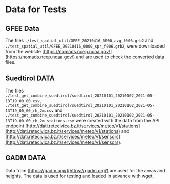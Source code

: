 # Data for Tests

## GFEE Data

The files `./test_spatial_util/GFEE_20210416_0000_avg_f006.grb2` and `./test_spatial_util/GFEE_20210416_0000_spr_f006.grb2`, were downloaded from the website [https://nomads.ncep.noaa.gov/](https://nomads.ncep.noaa.gov/) and are used to check the converted data files.

## Suedtirol DATA

The files `./test_get_combine_suedtirol/suedtirol_20210101_20210102_2021-05-13T19_00_00.csv`, `./test_get_combine_suedtirol/suedtirol_20210101_20210102_2021-05-13T19_00_00_rh_2m.csv` and `./test_get_combine_suedtirol/suedtirol_20210101_20210102_2021-05-13T19_00_00_rh_2m_stations.csv` were created with the data from the API endpoint [http://dati.retecivica.bz.it/services/meteo/v1/stations](http://dati.retecivica.bz.it/services/meteo/v1/stations) and [http://dati.retecivica.bz.it/services/meteo/v1/sensors](http://dati.retecivica.bz.it/services/meteo/v1/sensors).


## GADM DATA

Data from [https://gadm.org/](https://gadm.org/) are used for the areas and heights. The data is used for testing and loaded in advance with wget.